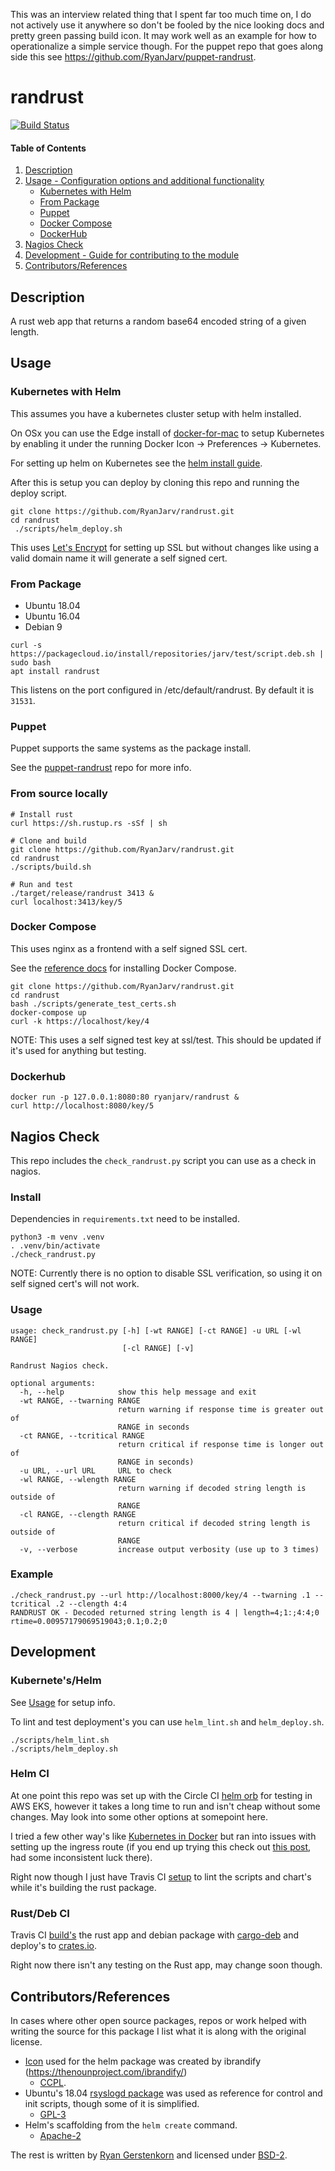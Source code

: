 This was an interview related thing that I spent far too much time on, I do not actively use it anywhere so don't be fooled by the nice looking docs and pretty green passing build icon. It may work well as an example for how to operationalize a simple service though. For the puppet repo that goes along side this see https://github.com/RyanJarv/puppet-randrust.

# randrust
[![Build Status](https://travis-ci.org/RyanJarv/randrust.svg?branch=master)](https://travis-ci.org/RyanJarv/randrust)

#### Table of Contents

1. [Description](#description)
2. [Usage - Configuration options and additional functionality](#usage)
    * [Kubernetes with Helm](#kubernetes-with-helm)
    * [From Package](#from-package)
    * [Puppet](#puppet)
    * [Docker Compose](#docker-compose)
    * [DockerHub](#dockerhub)
3. [Nagios Check](#nagios-check)
4. [Development - Guide for contributing to the module](#development)
5. [Contributors/References](#contributors/references)

## Description

A rust web app that returns a random base64 encoded string of a given length.

## Usage

### Kubernetes with Helm

This assumes you have a kubernetes cluster setup with helm installed.

On OSx you can use the Edge install of [docker-for-mac](https://docs.docker.com/v17.12/docker-for-mac/install/#download-docker-for-mac) to setup Kubernetes by enabling it under the running Docker Icon -> Preferences -> Kubernetes.

For setting up helm on Kubernetes see the [helm install guide](https://helm.sh/docs/using_helm/#installing-helm).

After this is setup you can deploy by cloning this repo and running the deploy script.
```
git clone https://github.com/RyanJarv/randrust.git
cd randrust
 ./scripts/helm_deploy.sh
 ```

This uses [Let's Encrypt](https://letsencrypt.org/docs/client-options/) for setting up SSL but without changes like using a valid domain name it will generate a self signed cert.

### From Package
* Ubuntu 18.04
* Ubuntu 16.04
* Debian 9

```
curl -s https://packagecloud.io/install/repositories/jarv/test/script.deb.sh | sudo bash
apt install randrust
```

This listens on the port configured in /etc/default/randrust. By default it is `31531`.

### Puppet

Puppet supports the same systems as the package install.

See the [puppet-randrust](https://github.com/RyanJarv/puppet-randrust) repo for more info.

### From source locally

```
# Install rust
curl https://sh.rustup.rs -sSf | sh

# Clone and build
git clone https://github.com/RyanJarv/randrust.git
cd randrust
./scripts/build.sh

# Run and test
./target/release/randrust 3413 &
curl localhost:3413/key/5
```

### Docker Compose

This uses nginx as a frontend with a self signed SSL cert.

See the [reference docs](https://docs.docker.com/compose/install/) for installing Docker Compose.

```
git clone https://github.com/RyanJarv/randrust.git
cd randrust
bash ./scripts/generate_test_certs.sh
docker-compose up
curl -k https://localhost/key/4
```

NOTE: This uses a self signed test key at ssl/test. This should be updated if it's used for anything but testing.

### Dockerhub

```
docker run -p 127.0.0.1:8080:80 ryanjarv/randrust &
curl http://localhost:8080/key/5
```

## Nagios Check

This repo includes the `check_randrust.py` script you can use as a check in nagios.

### Install

Dependencies in `requirements.txt` need to be installed.

```
python3 -m venv .venv
. .venv/bin/activate
./check_randrust.py 
```

NOTE: Currently there is no option to disable SSL verification, so using it on self signed cert's will not work.

### Usage

```
usage: check_randrust.py [-h] [-wt RANGE] [-ct RANGE] -u URL [-wl RANGE]
                         [-cl RANGE] [-v]

Randrust Nagios check.

optional arguments:
  -h, --help            show this help message and exit
  -wt RANGE, --twarning RANGE
                        return warning if response time is greater out of
                        RANGE in seconds
  -ct RANGE, --tcritical RANGE
                        return critical if response time is longer out of
                        RANGE in seconds)
  -u URL, --url URL     URL to check
  -wl RANGE, --wlength RANGE
                        return warning if decoded string length is outside of
                        RANGE
  -cl RANGE, --clength RANGE
                        return critical if decoded string length is outside of
                        RANGE
  -v, --verbose         increase output verbosity (use up to 3 times)
```

### Example

```
./check_randrust.py --url http://localhost:8000/key/4 --twarning .1 --tcritical .2 --clength 4:4
RANDRUST OK - Decoded returned string length is 4 | length=4;1:;4:4;0 rtime=0.00957179069519043;0.1;0.2;0
```

## Development

### Kubernete's/Helm

See [Usage](#Usage) for setup info.

To lint and test deployment's you can use `helm_lint.sh` and `helm_deploy.sh`.
```
./scripts/helm_lint.sh
./scripts/helm_deploy.sh
```

### Helm CI

At one point this repo was set up with the Circle CI [helm orb](https://circleci.com/orbs/registry/orb/circleci/helm) for testing in AWS EKS, however it takes a long time to run and isn't cheap without some changes. May look into some other options at somepoint here.

I tried a few other way's like [Kubernetes in Docker](https://github.com/kubernetes-sigs/kind.git) but ran into issues with setting up the ingress route (if you end up trying this check out [this post](https://banzaicloud.com/blog/kind-ingress/), had some inconsistent luck there). 

Right now though I just have Travis CI [setup](https://travis-ci.org/RyanJarv/randrust) to lint the scripts and chart's while it's building the rust package.

### Rust/Deb CI

Travis CI [build's](https://travis-ci.org/RyanJarv/randrust) the rust app and debian package with [cargo-deb](https://github.com/mmstick/cargo-deb) and deploy's to [crates.io](https://crates.io/crates/randrust).

Right now there isn't any testing on the Rust app, may change soon though.

## Contributors/References

In cases where other open source packages, repos or work helped with writing the source for this package I list what it is along with the original license.

* [Icon](https://htmlpreview.github.io/?https://github.com/RyanJarv/randrust/blob/master/helm/randrust/icon.svg) used for the helm package was created by ibrandify (https://thenounproject.com/ibrandify/)
  * [CCPL](https://creativecommons.org/licenses/by/3.0/us/legalcode).
* Ubuntu's 18.04 [rsyslogd package](https://launchpad.net/ubuntu/bionic/amd64/rsyslog/8.16.0-1ubuntu9) was used as reference for control and init scripts, though some of it is simplified.
  * [GPL-3](https://git.launchpad.net/ubuntu/+source/rsyslog/tree/COPYING?h=ubuntu/xenial-updates)
* Helm's scaffolding from the `helm create` command.
  * [Apache-2](https://github.com/helm/helm/blob/master/LICENSE)

The rest is written by [Ryan Gerstenkorn](https://github.com/RyanJarv) and licensed under [BSD-2](https://opensource.org/licenses/BSD-2-Clause). 
